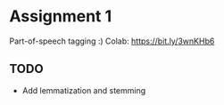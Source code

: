 # Assignment 1

Part-of-speech tagging :)
Colab: https://bit.ly/3wnKHb6

## TODO

- Add lemmatization and stemming
